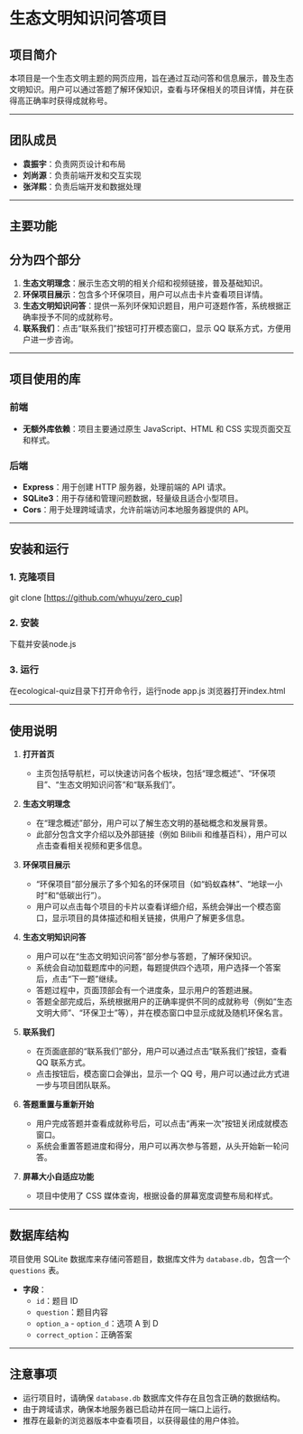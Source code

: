 # 生态文明知识问答项目

## 项目简介
本项目是一个生态文明主题的网页应用，旨在通过互动问答和信息展示，普及生态文明知识。用户可以通过答题了解环保知识，查看与环保相关的项目详情，并在获得高正确率时获得成就称号。

---

## 团队成员
- **袁振宇**：负责网页设计和布局
- **刘尚源**：负责前端开发和交互实现
- **张洋熙**：负责后端开发和数据处理

---

## 主要功能
## 分为四个部分
1. **生态文明理念**：展示生态文明的相关介绍和视频链接，普及基础知识。
2. **环保项目展示**：包含多个环保项目，用户可以点击卡片查看项目详情。
3. **生态文明知识问答**：提供一系列环保知识题目，用户可逐题作答，系统根据正确率授予不同的成就称号。
4. **联系我们**：点击“联系我们”按钮可打开模态窗口，显示 QQ 联系方式，方便用户进一步咨询。

---

## 项目使用的库
### 前端
- **无额外库依赖**：项目主要通过原生 JavaScript、HTML 和 CSS 实现页面交互和样式。

### 后端
- **Express**：用于创建 HTTP 服务器，处理前端的 API 请求。
- **SQLite3**：用于存储和管理问题数据，轻量级且适合小型项目。
- **Cors**：用于处理跨域请求，允许前端访问本地服务器提供的 API。

---

## 安装和运行
### 1. 克隆项目

git clone [https://github.com/whuyu/zero_cup]

### 2. 安装
下载并安装node.js

### 3. 运行
在ecological-quiz目录下打开命令行，运行node app.js
浏览器打开index.html

---

## 使用说明
1. **打开首页**
   - 主页包括导航栏，可以快速访问各个板块，包括“理念概述”、“环保项目”、“生态文明知识问答”和“联系我们”。

2. **生态文明理念**
   - 在“理念概述”部分，用户可以了解生态文明的基础概念和发展背景。
   - 此部分包含文字介绍以及外部链接（例如 Bilibili 和维基百科），用户可以点击查看相关视频和更多信息。

3. **环保项目展示**
   - “环保项目”部分展示了多个知名的环保项目（如“蚂蚁森林”、“地球一小时”和“低碳出行”）。
   - 用户可以点击每个项目的卡片以查看详细介绍，系统会弹出一个模态窗口，显示项目的具体描述和相关链接，供用户了解更多信息。

4. **生态文明知识问答**
   - 用户可以在“生态文明知识问答”部分参与答题，了解环保知识。
   - 系统会自动加载题库中的问题，每题提供四个选项，用户选择一个答案后，点击“下一题”继续。
   - 答题过程中，页面顶部会有一个进度条，显示用户的答题进展。
   - 答题全部完成后，系统根据用户的正确率提供不同的成就称号（例如“生态文明大师”、“环保卫士”等），并在模态窗口中显示成就及随机环保名言。

5. **联系我们**
   - 在页面底部的“联系我们”部分，用户可以通过点击“联系我们”按钮，查看 QQ 联系方式。
   - 点击按钮后，模态窗口会弹出，显示一个 QQ 号，用户可以通过此方式进一步与项目团队联系。

6. **答题重置与重新开始**
   - 用户完成答题并查看成就称号后，可以点击“再来一次”按钮关闭成就模态窗口。
   - 系统会重置答题进度和得分，用户可以再次参与答题，从头开始新一轮问答。

7. **屏幕大小自适应功能**
   - 项目中使用了 CSS 媒体查询，根据设备的屏幕宽度调整布局和样式。

---
## 数据库结构
项目使用 SQLite 数据库来存储问答题目，数据库文件为 `database.db`，包含一个 `questions` 表。
- **字段**：
  - `id`：题目 ID
  - `question`：题目内容
  - `option_a` - `option_d`：选项 A 到 D
  - `correct_option`：正确答案

---

## 注意事项
- 运行项目时，请确保 `database.db` 数据库文件存在且包含正确的数据结构。
- 由于跨域请求，确保本地服务器已启动并在同一端口上运行。
- 推荐在最新的浏览器版本中查看项目，以获得最佳的用户体验。
